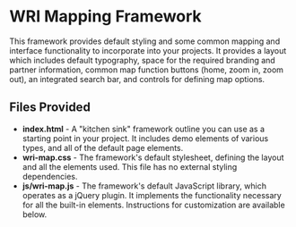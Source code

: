 # WRI Mapping Framework

This framework provides default styling and some common mapping and interface functionality to incorporate into your projects. It provides a layout which includes default typography, space for the required branding and partner information, common map function buttons (home, zoom in, zoom out), an integrated search bar, and controls for defining map options.

## Files Provided

- **index.html** - A "kitchen sink" framework outline you can use as a starting point in your project. It includes demo elements of various types, and all of the default page elements.
- **wri-map.css** - The framework's default stylesheet, defining the layout and all the elements used. This file has no external styling dependencies.
- **js/wri-map.js** - The framework's default JavaScript library, which operates as a jQuery plugin. It implements the functionality necessary for all the built-in elements. Instructions for customization are available below.
